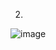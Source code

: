 2.
![image](https://github.com/OOP-Classroom/oop-portfolio-2024-SuBroXz11/assets/126635540/96340f41-41c4-4869-b53d-0460341c8955)
